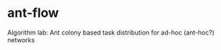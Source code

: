 ant-flow
========

Algorithm lab: Ant colony based task distribution for ad-hoc (ant-hoc?) networks
